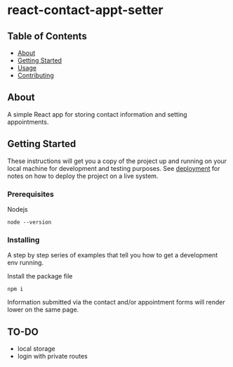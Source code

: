 # react-contact-appt-setter

## Table of Contents

- [About](#about)
- [Getting Started](#getting_started)
- [Usage](#usage)
- [Contributing](../CONTRIBUTING.md)

## About <a name = "about"></a>

A simple React app for storing contact information and setting appointments.

## Getting Started <a name = "getting_started"></a>

These instructions will get you a copy of the project up and running on your local machine for development and testing purposes. See [deployment](#deployment) for notes on how to deploy the project on a live system.

### Prerequisites

Nodejs

```
node --version
```

### Installing

A step by step series of examples that tell you how to get a development env running.

Install the package file

```
npm i
```

Information submitted via the contact and/or appointment forms will render lower on the same page.

## TO-DO <a name = "to-do"></a>

- local storage
- login with private routes
